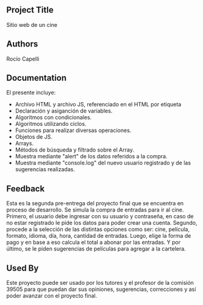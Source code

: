 
## Project Title

Sitio web de un cine


## Authors

Rocío Capelli


## Documentation

El presente incluye:
* Archivo HTML y archivo JS, referenciado en el HTML por etiqueta <script src="js/main.js"></script>
* Declaración y asiganción de variables.
* Algoritmos con condicionales.
* Algoritmos utilizando ciclos.
* Funciones para realizar diversas operaciones.
* Objetos de JS.
* Arrays.
* Métodos de búsqueda y filtrado sobre el Array.
* Muestra mediante "alert" de los datos referidos a la compra.
* Muestra mediante "console.log" del nuevo usuario registrado y de las sugerencias realizadas.


## Feedback

Esta es la segunda pre-entrega del proyecto final que se encuentra en proceso de desarrollo.
Se simula la compra de entradas para ir al cine.
Primero, el usuario debe ingresar con su usuario y contraseña, en caso de no estar registrado le pide los datos para poder crear una cuenta.
Segundo, procede a la selección de las distintas opciones como ser: cine, película, formato, idioma, día, hora, cantidad de entradas.
Luego, elige la forma de pago y en base a eso calcula el total a abonar por las entradas.
Y por último, se le piden sugerencias de películas para agregar a la cartelera.


## Used By

Este proyecto puede ser usado por los tutores y el profesor de la comisión 39505 para que puedan dar sus opiniones, sugerencias, correcciones y así poder avanzar con el proyecto final.

